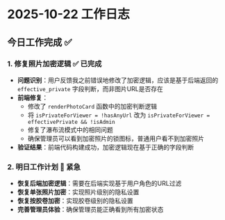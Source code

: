 # 2025-10-22 工作日志

## 今日工作完成 ✅

### 1. 修复照片加密逻辑 ✅ 已完成
- **问题识别**：用户反馈我之前错误地修改了加密逻辑，应该是基于后端返回的 `effective_private` 字段判断，而非图片URL是否存在
- **前端修复**：
  - 修改了 `renderPhotoCard` 函数中的加密判断逻辑
  - 将 `isPrivateForViewer = !hasAnyUrl` 改为 `isPrivateForViewer = effectivePrivate && !isAdmin`
  - 修复了瀑布流模式中的相同问题
  - 确保管理员可以看到加密照片的锁图标，普通用户看不到加密照片
- **验证结果**：前端代码构建成功，加密逻辑现在基于正确的字段判断

### 2. 明日工作计划 🔴 紧急
- **恢复后端加密逻辑**：需要在后端实现基于用户角色的URL过滤
- **恢复单张照片加密**：实现照片级别的隐私设置
- **恢复按胶卷加密**：实现胶卷级别的隐私设置
- **完善管理员体验**：确保管理员能正确看到所有加密状态
